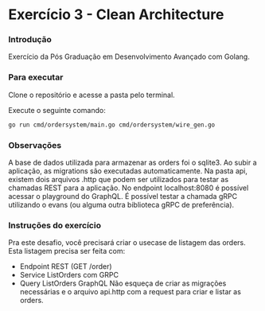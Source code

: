 ### 
# Exercício 3 - Clean Architecture

### Introdução
Exercício da Pós Graduação em Desenvolvimento Avançado com Golang.

### Para executar
Clone o repositório e acesse a pasta pelo terminal.

Execute o seguinte comando:
```bash
go run cmd/ordersystem/main.go cmd/ordersystem/wire_gen.go
```

### Observações
A base de dados utilizada para armazenar as orders foi o sqlite3. 
Ao subir a aplicação, as migrations são executadas automaticamente.
Na pasta api, existem dois arquivos .http que podem ser utilizados para testar as chamadas REST para a aplicação.
No endpoint localhost:8080 é possível acessar o playground do GraphQL.
É possível testar a chamada gRPC utilizando o evans (ou alguma outra biblioteca gRPC de preferência).

### Instruções do exercício
Pra este desafio, você precisará criar o usecase de listagem das orders.
Esta listagem precisa ser feita com:
- Endpoint REST (GET /order)
- Service ListOrders com GRPC
- Query ListOrders GraphQL
Não esqueça de criar as migrações necessárias e o arquivo api.http com a request para criar e listar as orders.